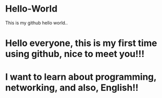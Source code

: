 # Hello-World
This is my github hello world..
# Hello everyone, this is my first time using github, nice to meet you!!!
# I want to learn about programming, networking, and also, English!!

